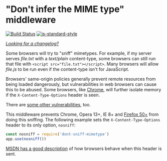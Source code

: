 "Don't infer the MIME type" middleware
======================================
[![Build Status](https://travis-ci.org/helmetjs/dont-sniff-mimetype.svg?branch=master)](https://travis-ci.org/helmetjs/dont-sniff-mimetype)
[![js-standard-style](https://img.shields.io/badge/code%20style-standard-brightgreen.svg)](http://standardjs.com/)

[_Looking for a changelog?_](https://github.com/helmetjs/helmet/blob/master/HISTORY.md)

Some browsers will try to "sniff" mimetypes. For example, if my server serves *file.txt* with a *text/plain* content-type, some browsers can still run that file with `<script src="file.txt"></script>`. Many browsers will allow *file.js* to be run even if the content-type isn't for JavaScript.

Browsers' same-origin policies generally prevent remote resources from being loaded dangerously, but vulnerabilities in web browsers can cause this to be abused. Some browsers, like [Chrome](https://developers.google.com/web/updates/2018/07/site-isolation), will further isolate memory if the `X-Content-Type-Options` header is seen.

There are [some other vulnerabilities](http://miki.it/blog/2014/7/8/abusing-jsonp-with-rosetta-flash/), too.

This middleware prevents Chrome, Opera 13+, IE 8+ and [Firefox 50+](https://bugzilla.mozilla.org/show_bug.cgi?id=471020) from doing this sniffing. The following example sets the `X-Content-Type-Options` header to its only option, `nosniff`:

```javascript
const nosniff = require('dont-sniff-mimetype')
app.use(nosniff())
```

[MSDN has a good description](http://msdn.microsoft.com/en-us/library/gg622941%28v=vs.85%29.aspx) of how browsers behave when this header is sent.
